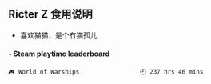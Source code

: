 ## Ricter Z 食用说明
- 喜欢猫猫，是个冇猫孤儿

<!-- steam-box start -->
#### - Steam playtime leaderboard
```text
🎮 World of Warships                 🕘 237 hrs 46 mins
```
<!-- Powered by https://github.com/YouEclipse/steam-box . -->
<!-- steam-box end -->
